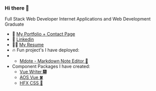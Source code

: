 ### Hi there 👋
Full Stack Web Developer
Internet Applications and Web Development Graduate

- 🌱 <a href='https://quelchx.com'>My Portfolio + Contact Page </a>
- 🔗 <a href='https://www.linkedin.com/in/eric-quelch-768861201/'>Linkedin</a>
- 👨‍💼 <a href='https://github.com/quelchx/quelchx/blob/main/docs/equelch_resume.pdf'>My Resume</a>
- 🔥 Fun project's I have deployed:
- - <a href='https://mdote.netlify.app/'>Mdote - Markdown Note Editor 📓</a>
- Component Packages I have created:
  - <a href='www.npmjs.com/package/vue-writer'>Vue Writer 🎆</a>
  - <a href='www.npmjs.com/package/aos-vue'>AOS Vue 🍀</a>
  - <a href='www.npmjs.com/package/hfx-css'>HFX CSS 🌠</a> 
